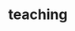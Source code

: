 ---
layout: page
permalink: /teaching/
title: teaching
description: Still under construction 🚧. 
nav: true
---
